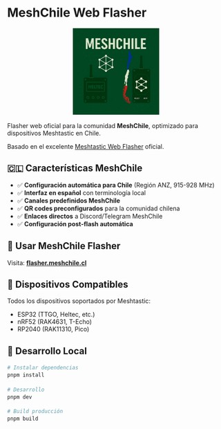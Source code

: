 # MeshChile Web Flasher

<p align="center">
  <img src="https://github.com/Mesh-Chile/web-flasher/blob/main/assets/img/meshchile-logo.png" alt="MeshChile Logo" width="200"/>
</p>

Flasher web oficial para la comunidad **MeshChile**, optimizado para dispositivos Meshtastic en Chile.

Basado en el excelente [Meshtastic Web Flasher](https://github.com/meshtastic/web-flasher) oficial.

## 🇨🇱 Características MeshChile

- ✅ **Configuración automática para Chile** (Región ANZ, 915-928 MHz)
- ✅ **Interfaz en español** con terminología local
- ✅ **Canales predefinidos MeshChile** 
- ✅ **QR codes preconfigurados** para la comunidad chilena
- ✅ **Enlaces directos** a Discord/Telegram MeshChile
- ✅ **Configuración post-flash automática**

## 🚀 Usar MeshChile Flasher

Visita: **[flasher.meshchile.cl](https://flasher.meshchile.cl)**

## 📱 Dispositivos Compatibles

Todos los dispositivos soportados por Meshtastic:
- ESP32 (TTGO, Heltec, etc.)
- nRF52 (RAK4631, T-Echo)
- RP2040 (RAK11310, Pico)

## 🔧 Desarrollo Local

```bash
# Instalar dependencias
pnpm install

# Desarrollo
pnpm dev

# Build producción
pnpm build
